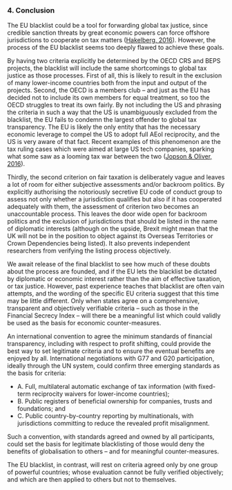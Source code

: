### 4. Conclusion

The EU blacklist could be a tool for forwarding global tax justice, since credible sanction threats by great economic powers can force offshore jurisdictions to cooperate on tax matters ([Hakelberg, 2016](http://doi.org/10.1080/09692290.2015.1127269)). However, the process of the EU blacklist seems too deeply flawed to achieve these goals.

By having two criteria explicitly be determined by the OECD CRS and BEPS projects, the blacklist will include the same shortcomings to global tax justice as those processes. First of all, this is likely to result in the exclusion of many lower-income countries both from the input and output of the projects. Second, the OECD is a members club – and just as the EU has decided not to include its own members for equal treatment, so too the OECD struggles to treat its own fairly. By not including the US and phrasing the criteria in such a way that the US is unambiguously excluded from the blacklist, the EU fails to condemn the largest offender to global tax transparency. The EU is likely the only entity that has the necessary economic leverage to compel the US to adopt full AEoI reciprocity, and the US is very aware of that fact. Recent examples of this phenomenon are the tax ruling cases which were aimed at large US tech companies, sparking what some saw as a looming tax war between the two ([Jopson & Oliver, 2016](https://next.ft.com/content/a40e4b34-c9c7-11e5-be0b-b7ece4e953a0)).

Thirdly, the second criterion on fair taxation is deliberately vague and leaves a lot of room for either subjective assessments and/or backroom politics. By explicitly authorising the notoriously secretive EU code of conduct group to assess not only whether a jurisdiction qualifies but also if it has cooperated adequately with them, the assessment of criterion two becomes an unaccountable process. This leaves the door wide open for backroom politics and the exclusion of jurisdictions that should be listed in the name of diplomatic interests (although on the upside, Brexit might mean that the UK will not be in the position to object against its Overseas Territories or Crown Dependencies being listed). It also prevents independent researchers from verifying the listing process objectively.

We await release of the final blacklist to see how much of these doubts about the process are founded, and if the EU lets the blacklist be dictated by diplomatic or economic interest rather than the aim of effective taxation, or tax justice. However, past experience teaches that blacklist are often vain attempts, and the wording of the specific EU criteria suggest that this time may be little different. Only when states agree on a comprehensive, transparent and objectively verifiable criteria – such as those in the Financial Secrecy Index – will there be a meaningful list which could validly be used as the basis for economic counter-measures.

An international convention to agree the minimum standards of financial transparency, including with respect to profit shifting, could provide the best way to set legitimate criteria and to ensure the eventual benefits are enjoyed by all. International negotiations with G77 and G20 participation, ideally through the UN system, could confirm three emerging standards as the basis for criteria:
* A.	Full, multilateral automatic exchange of tax information (with fixed-term reciprocity waivers for lower-income countries);
* B.	Public registers of beneficial ownership for companies, trusts and foundations; and
* C.	Public country-by-country reporting by multinationals, with jurisdictions committing to reduce the revealed profit misalignment.

Such a convention, with standards agreed and owned by all participants, could set the basis for legitimate blacklisting of those would deny the benefits of globalisation to others – and for meaningful counter-measures.

The EU blacklist, in contrast, will rest on criteria agreed only by one group of powerful countries; whose evaluation cannot be fully verified objectively; and which are then applied to others but not to themselves.  
